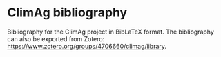 # ClimAg bibliography

Bibliography for the ClimAg project in BibLaTeX format. The bibliography can also be exported from Zotero: <https://www.zotero.org/groups/4706660/climag/library>.
